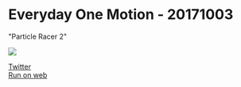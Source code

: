 # Everyday One Motion - 20171003  

"Particle Racer 2"  

![](https://i.imgur.com/2WT2YoA.gif)  

[Twitter](https://twitter.com/motions_work/status/914897309221003264)  
[Run on web](http://fms-cat-eom.github.io/20171003/dist)  
